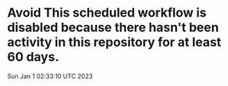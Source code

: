 # Avoid This scheduled workflow is disabled because there hasn't been activity in this repository for at least 60 days.
Sun Jan  1 02:33:10 UTC 2023
